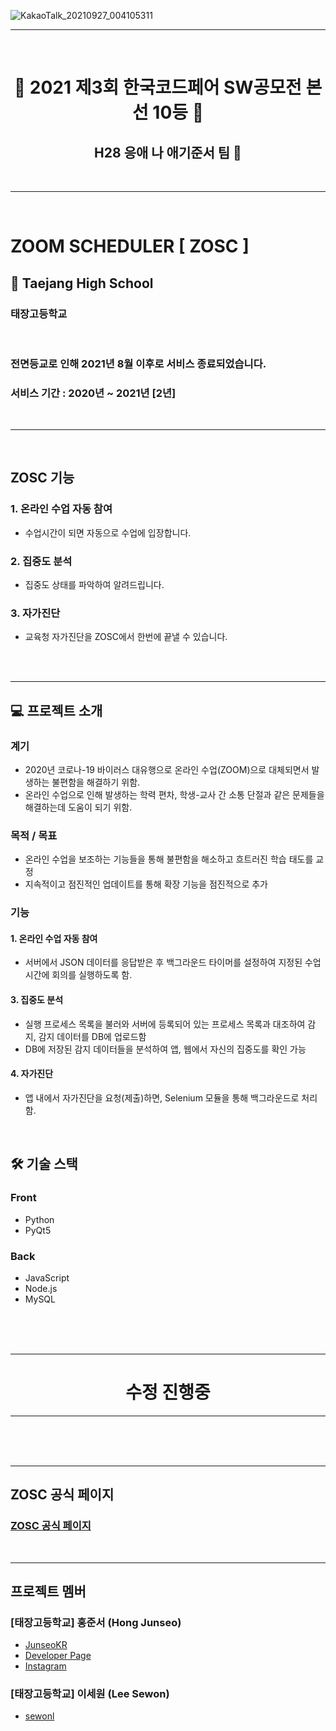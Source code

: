 ![KakaoTalk_20210927_004105311](https://user-images.githubusercontent.com/70479192/150922564-46bbba37-f467-429f-8a58-ad6de3abd3f3.png)

- - -

<br/>

<h1><b><div align="center">
  🎉 2021 제3회 한국코드페어 SW공모전 본선 10등 🎉
</div></b></h1>
  
<h2><b><div align="center">
  H28 응애 나 애기준서 팀 👶
</div></b></h2>

<br/>

- - -

<br/>

# ZOOM SCHEDULER [ ZOSC ]

## 🏫 Taejang High School
### 태장고등학교

<br/>

### 전면등교로 인해 2021년 8월 이후로 서비스 종료되었습니다.
### 서비스 기간 : 2020년 ~ 2021년 [2년]

<br/>

- - -

<br/>

## ZOSC 기능

### 1. 온라인 수업 자동 참여

- 수업시간이 되면 자동으로 수업에 입장합니다.

### 2. 집중도 분석

- 집중도 상태를 파악하여 알려드립니다.

### 3. 자가진단

- 교육청 자가진단을 ZOSC에서 한번에 끝낼 수 있습니다.


<br/>

<br/>

- - -

## 💻 프로젝트 소개

### 계기

- 2020년 코로나-19 바이러스 대유행으로 온라인 수업(ZOOM)으로 대체되면서 발생하는 불편함을 해결하기 위함.
- 온라인 수업으로 인해 발생하는 학력 편차, 학생-교사 간 소통 단절과 같은 문제들을 해결하는데 도움이 되기 위함.

### 목적 / 목표

- 온라인 수업을 보조하는 기능들을 통해 불편함을 해소하고 흐트러진 학습 태도를 교정
- 지속적이고 점진적인 업데이트를 통해 확장 기능을 점진적으로 추가

### 기능

#### 1. 온라인 수업 자동 참여
  - 서버에서 JSON 데이터를 응답받은 후 백그라운드 타이머를 설정하여 지정된 수업시간에 회의를 실행하도록 함.

#### 3. 집중도 분석
  - 실행 프로세스 목록을 불러와 서버에 등록되어 있는 프로세스 목록과 대조하여 감지, 감지 데이터를 DB에 업로드함
  - DB에 저장된 감지 데이터들을 분석하여 앱, 웹에서 자신의 집중도를 확인 가능

#### 4. 자가진단
  - 앱 내에서 자가진단을 요청(제출)하면, Selenium 모듈을 통해 백그라운드로 처리함.

<br/>

## 🛠 기술 스택

### Front
- Python
- PyQt5

### Back
- JavaScript
- Node.js
- MySQL

<br/>
<br/>
<br/>

- - -

<h1><b><div align="center">
  수정 진행중
</div></b></h1>

- - -

<br/>
<br/>
<br/>

- - -

## ZOSC 공식 페이지

### [ZOSC 공식 페이지](https://nurous.com "Developer Page")

<br/>

- - -

## 프로젝트 멤버
### [태장고등학교] 홍준서 (Hong Junseo)
- [JunseoKR](https://github.com/JunseoKR)
- [Developer Page](http://nwjun.com)
- [Instagram](https://www.instagram.com/hungry_junseo)

### [태장고등학교] 이세원 (Lee Sewon)
- [sewonl](https://github.com/sewonl)
